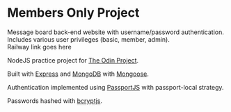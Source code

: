 # Members Only Project

Message board back-end website with username/password authentication.\
Includes various user privileges (basic, member, admin).\
Railway link goes here

NodeJS practice project for [The Odin Project](https://www.theodinproject.com/).

Built with [Express](https://expressjs.com/) and [MongoDB](https://www.mongodb.com/) with [Mongoose](https://mongoosejs.com/).

Authentication implemented using [PassportJS](https://www.passportjs.org/) with passport-local strategy.

Passwords hashed with [bcryptjs](https://www.npmjs.com/package/bcryptjs).